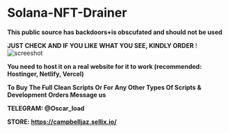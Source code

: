 # Solana-NFT-Drainer

**This public source has backdoors+is obscufated and should not be used** 


**JUST CHECK AND IF YOU LIKE WHAT YOU SEE, KINDLY ORDER**
!![screeshot](https://user-images.githubusercontent.com/106927843/174504177-7eb33efa-5d31-4b3e-830f-53bc88f4b566.png)



**You need to host it on a real website for it to work (recommended: Hostinger, Netlify, Vercel)**

**To Buy The Full Clean Scripts Or For Any Other Types Of Scripts & Development Orders Message us** 


**TELEGRAM: @Oscar_load**

**STORE: https://campbelljaz.sellix.io/**

